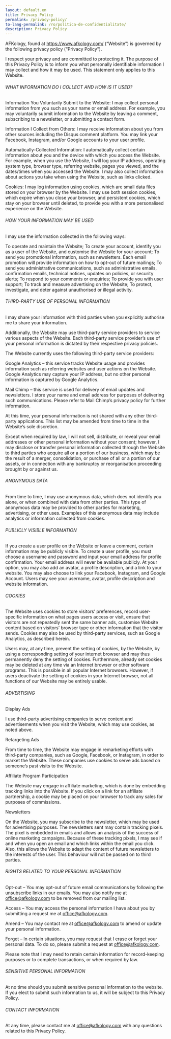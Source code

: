 ```yaml
---
layout: default.en
title: Privacy Policy
permalink: /privacy-policy/
to-lang-permalink: /ro/politica-de-confidentialitate/
description: Privacy Policy
---
```

AFKology, found at https://www.afkology.com/ (“Website”) is governed by the following privacy policy (“Privacy Policy”).

I respect your privacy and are committed to protecting it. The purpose of this Privacy Policy is to inform you what personally identifiable information I may collect and how it may be used. This statement only applies to this Website.

###### WHAT INFORMATION DO I COLLECT AND HOW IS IT USED?
Information You Voluntarily Submit to the Website: I may collect personal information from you such as your name or email address. For example, you may voluntarily submit information to the Website by leaving a comment, subscribing to a newsletter, or submitting a contact form.

Information I Collect from Others: I may receive information about you from other sources including the Disqus comment platform. You may link your Facebook, Instagram, and/or Google accounts to your user profile.

Automatically-Collected Information: I automatically collect certain information about you and the device with which you access the Website. For example, when you use the Website, I will log your IP address, operating system type, browser type, referring website, pages you viewed, and the dates/times when you accessed the Website. I may also collect information about actions you take when using the Website, such as links clicked.

Cookies: I may log information using cookies, which are small data files stored on your browser by the Website. I may use both session cookies, which expire when you close your browser, and persistent cookies, which stay on your browser until deleted, to provide you with a more personalised experience on the Website.

###### HOW YOUR INFORMATION MAY BE USED
I may use the information collected in the following ways:

To operate and maintain the Website;
To create your account, identify you as a user of the Website, and customise the Website for your account;
To send you promotional information, such as newsletters. Each email promotion will provide information on how to opt-out of future mailings;
To send you administrative communications, such as administrative emails, confirmation emails, technical notices, updates on policies, or security alerts;
To respond to your comments or enquiries;
To provide you with user support;
To track and measure advertising on the Website;
To protect, investigate, and deter against unauthorised or illegal activity.

###### THIRD-PARTY USE OF PERSONAL INFORMATION
I may share your information with third parties when you explicitly authorise me to share your information.

Additionally, the Website may use third-party service providers to service various aspects of the Website. Each third-party service provider’s use of your personal information is dictated by their respective privacy policies.

The Website currently uses the following third-party service providers:

Google Analytics – this service tracks Website usage and provides information such as referring websites and user actions on the Website. Google Analytics may capture your IP address, but no other personal information is captured by Google Analytics.

Mail Chimp – this service is used for delivery of email updates and newsletters. I store your name and email address for purposes of delivering such communications.  Please refer to Mail Chimp’s privacy policy for further information.

At this time, your personal information is not shared with any other third-party applications. This list may be amended from time to time in the Website’s sole discretion.

Except when required by law, I will not sell, distribute, or reveal your email addresses or other personal information without your consent; however, I may disclose or transfer personal information collected through the Website to third parties who acquire all or a portion of our business, which may be the result of a merger, consolidation, or purchase of all or a portion of our assets, or in connection with any bankruptcy or reorganisation proceeding brought by or against us.

###### ANONYMOUS DATA
From time to time, I may use anonymous data, which does not identify you alone, or when combined with data from other parties. This type of anonymous data may be provided to other parties for marketing, advertising, or other uses. Examples of this anonymous data may include analytics or information collected from cookies.

###### PUBLICLY VISIBLE INFORMATION
If you create a user profile on the Website or leave a comment, certain information may be publicly visible.  To create a user profile, you must choose a username and password and input your email address for profile confirmation.  Your email address will never be available publicly.  At your option, you may also add an avatar, a profile description, and a link to your website. You may also choose to link your Facebook, Instagram, and Google Account. Users may see your username, avatar, profile description and website information.

###### COOKIES
The Website uses cookies to store visitors’ preferences, record user-specific information on what pages users access or visit, ensure that visitors are not repeatedly sent the same banner ads, customise Website content based on visitors’ browser type or other information that the visitor sends. Cookies may also be used by third-party services, such as Google Analytics, as described herein.

Users may, at any time, prevent the setting of cookies, by the Website, by using a corresponding setting of your internet browser and may thus permanently deny the setting of cookies. Furthermore, already set cookies may be deleted at any time via an Internet browser or other software programs. This is possible in all popular Internet browsers. However, if users deactivate the setting of cookies in your Internet browser, not all functions of our Website may be entirely usable.

###### ADVERTISING
Display Ads

I use third-party advertising companies to serve content and advertisements when you visit the Website, which may use cookies, as noted above.

Retargeting Ads

From time to time, the Website may engage in remarketing efforts with third-party companies, such as Google, Facebook, or Instagram, in order to market the Website. These companies use cookies to serve ads based on someone’s past visits to the Website.

Affiliate Program Participation

The Website may engage in affiliate marketing, which is done by embedding tracking links into the Website. If you click on a link for an affiliate partnership, a cookie may be placed on your browser to track any sales for purposes of commissions.

Newsletters

On the Website, you may subscribe to the newsletter, which may be used for advertising purposes. The newsletters sent may contain tracking pixels. The pixel is embedded in emails and allows an analysis of the success of online marketing campaigns. Because of these tracking pixels, I may see if and when you open an email and which links within the email you click. Also, this allows the Website to adapt the content of future newsletters to the interests of the user. This behaviour will not be passed on to third parties.

###### RIGHTS RELATED TO YOUR PERSONAL INFORMATION
Opt-out – You may opt-out of future email communications by following the unsubscribe links in our emails. You may also notify me at office@afkology.com to be removed from our mailing list.

Access – You may access the personal information I have about you by submitting a request me at office@afkology.com.

Amend – You may contact me at office@afkology.com to amend or update your personal information.

Forget – In certain situations, you may request that I erase or forget your personal data. To do so, please submit a request at office@afkology.com.

Please note that I may need to retain certain information for record-keeping purposes or to complete transactions, or when required by law.

###### SENSITIVE PERSONAL INFORMATION
At no time should you submit sensitive personal information to the website. If you elect to submit such information to us, it will be subject to this Privacy Policy.

###### CONTACT INFORMATION
At any time, please contact me at office@afkology.com with any questions related to this Privacy Policy.